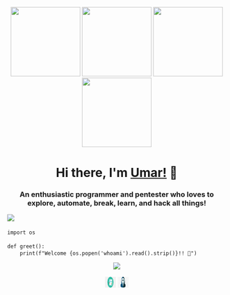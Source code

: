 <p align="center"> <img src="https://octodex.github.com/images/vinyltocat.png" height="160px" width="160px"> <img src="https://octodex.github.com/images/daftpunktocat-thomas.gif" height="160px" width="160px"> <img src="https://octodex.github.com/images/daftpunktocat-guy.gif" height="160px" width="160px"> <img src="https://octodex.github.com/images/Robotocat.png" height="160px" width="160px"></p>

<h1 align="center">Hi there, I'm <a href="https://umar0x01.sh"  target="_blank">Umar!</a> 👋</h1>
    
<h3 align="center">An enthusiastic programmer and pentester who loves to explore, automate, break, learn, and hack all things!</h3>
<p align="left"> <img src="https://komarev.com/ghpvc/?username=bangkitboss&style=flat&color=blueviolet"/> </p>

```python3
import os

def greet():
    print(f"Welcome {os.popen('whoami').read().strip()}!! 👋")
```

<p align="center"> <img src="https://github-readme-stats.vercel.app/api?username=bangkitboss&count_private=true&show_icons=true&theme=radical"/> </p>


<p align="center"> 
<a href="https://www.sans.eu.org" target="blank"><img align="center" src="AnyConv.com__png-transparent-computer-icons-analytics-analytic-svg-free-miscellaneous-logo-line.svg" height="25" width="25"/></a>
<a href="https://www.sans.eu.org" target="blank"><img align="center" src="AnyConv.com__kisspng-ico-icon-ghost-5aa22cc2b3b755.5596637815205777307361.svg" height="25" width="25"/></a>    
</p>
